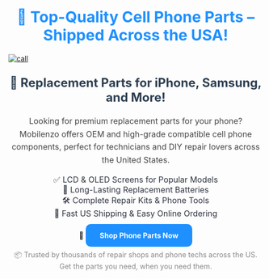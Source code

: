 <h1 style="font-size: 30px; color: #1e90ff; text-align: center; font-weight: bold;">
  🔧 Top-Quality Cell Phone Parts – Shipped Across the USA!
</h1>

[![call](https://github.com/user-attachments/assets/394a6c4d-3e09-4a55-a016-53a203221ada)](https://www.mobilenzo.com/)

<a href="https://www.mobilenzo.com/" target="_blank" style="display: block; text-align: center; margin-top: 15px;">
  
</a>

<h2 style="font-size: 24px; color: #2c3e50; text-align: center; margin-top: 25px;">
  📱 Replacement Parts for iPhone, Samsung, and More!
</h2>

<p style="font-size: 16px; color: #444; text-align: center; line-height: 1.6;">
  Looking for premium replacement parts for your phone? Mobilenzo offers OEM and high-grade compatible cell phone components, perfect for technicians and DIY repair lovers across the United States.
</p>

<ul style="list-style: none; text-align: center; padding: 0; font-size: 16px; color: #2f3640;">
  <li>✅ LCD & OLED Screens for Popular Models</li>
  <li>🔋 Long-Lasting Replacement Batteries</li>
  <li>🛠️ Complete Repair Kits & Phone Tools</li>
  <li>🚀 Fast US Shipping & Easy Online Ordering</li>
</ul>

<p style="text-align: center; margin-top: 25px;">
  🛒 <a href="https://www.mobilenzo.com/" 
        style="color: #ffffff; background-color: #1e90ff; padding: 14px 28px; border-radius: 10px; text-decoration: none; font-weight: bold;">
    Shop Phone Parts Now
  </a>
</p>

<p style="text-align: center; font-size: 14px; color: #888; margin-top: 20px;">
  📦 Trusted by thousands of repair shops and phone techs across the US. Get the parts you need, when you need them.
</p>

<meta name="description" content="Buy cell phone parts online at Mobilenzo – offering fast shipping across the USA. iPhone screens, Samsung batteries, repair kits & more. Shop now!">
